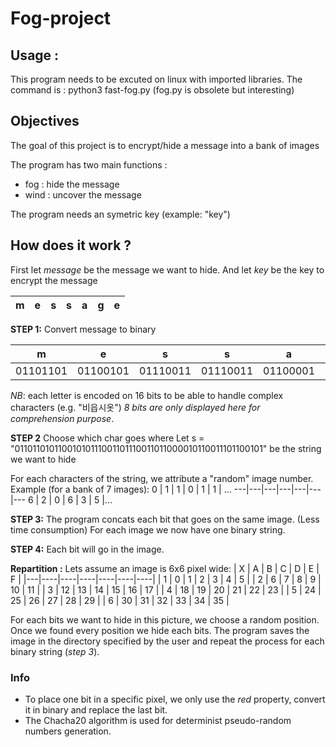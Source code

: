 # Fog-project
## Usage :
This program needs to be excuted on linux with imported libraries.
The command is : python3 fast-fog.py (fog.py is obsolete but interesting)

## Objectives
The goal of this project is to encrypt/hide a message into a bank of images

The program has two main functions :
- fog : hide the message
- wind : uncover the message

The program needs an symetric key (example: "key")

## How does it work ?

First let *message* be the message we want to hide.
And let *key* be the key to encrypt the message

m  | e  | s  | s  | a  | g  | e 
----|----|----|----|----|----|----

**STEP 1:** Convert message to binary

m        | e        | s        | s        | a        | g        | e 
-------- | -------- | -------- | -------- | -------- | -------- | -------- 
01101101 | 01100101 | 01110011 | 01110011 | 01100001 | 01100111 | 01100101 
 
*NB*: each letter is encoded on 16 bits to be able to handle complex characters (e.g. "비읍시옷")
*8 bits are only displayed here for comprehension purpose*.

**STEP 2** Choose which char goes where
Let s = "01101101011001010111001101110011011000010110011101100101"
be the string we want to hide

For each characters of the string, we attribute a "random" image number.
Example (for a bank of 7 images):
 0 | 1 | 1 | 0 | 1 | 1 | ...
 ---|---|---|---|---|---|---
 6 | 2 | 0 | 6 | 3 | 5 |...

**STEP 3:** 
The program concats each bit that goes on the same image. (Less time consumption)
For each image we now have one binary string.

**STEP 4:** Each bit will go in the image.

**Repartition :**
Lets assume an image is 6x6 pixel wide:
| X | A  | B  | C  | D  | E  | F  |
|---|----|----|----|----|----|----|
| 1 | 0  | 1  | 2  | 3  | 4  | 5  |
| 2 | 6  | 7  | 8  | 9  | 10 | 11 |
| 3 | 12 | 13 | 14 | 15 | 16 | 17 |
| 4 | 18 | 19 | 20 | 21 | 22 | 23 |
| 5 | 24 | 25 | 26 | 27 | 28 | 29 |
| 6 | 30 | 31 | 32 | 33 | 34 | 35 |

For each bits we want to hide in this picture, we choose a random position.
Once we found every position we hide each bits.
The program saves the image in the directory specified by the user and repeat the process for each binary string (*step 3*).

### Info
- To place one bit in a specific pixel, we only use the *red* property, convert it in binary and replace the last bit.
- The Chacha20 algorithm is used for determinist pseudo-random numbers generation.
